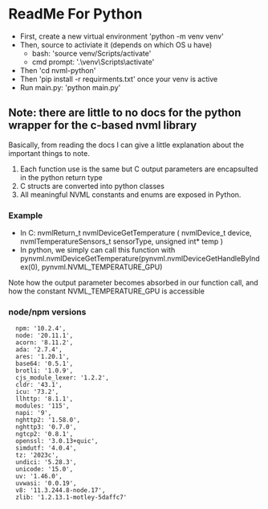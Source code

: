 # ReadMe For Python

- First, create a new virtual environment 'python -m venv venv' 
- Then, source to activiate it (depends on which OS u have)
    - bash: 'source venv/Scripts/activate'
    - cmd prompt: '.\venv\Scripts\activate'
- Then 'cd nvml-python'
- Then 'pip install -r requirments.txt' once your venv is active 
- Run main.py: 'python main.py'

## Note: there are little to no docs for the python wrapper for the c-based nvml library

Basically, from reading the docs I can give a little explanation about the important things to note.

1. Each function use is the same but C output parameters are encapsulted in the python return type
2. C structs are converted into python classes
3. All meaningful NVML constants and enums are exposed in Python.

### Example

- In C: nvmlReturn_t nvmlDeviceGetTemperature ( nvmlDevice_t device, nvmlTemperatureSensors_t sensorType, unsigned int* temp )
- In python, we simply can call this function with pynvml.nvmlDeviceGetTemperature(pynvml.nvmlDeviceGetHandleByIndex(0), pynvml.NVML_TEMPERATURE_GPU)

Note how the output parameter becomes absorbed in our function call, and how the constant NVML_TEMPERATURE_GPU is accessible




### node/npm versions
```
  npm: '10.2.4',
  node: '20.11.1',
  acorn: '8.11.2',
  ada: '2.7.4',
  ares: '1.20.1',
  base64: '0.5.1',
  brotli: '1.0.9',
  cjs_module_lexer: '1.2.2',
  cldr: '43.1',
  icu: '73.2',
  llhttp: '8.1.1',
  modules: '115',
  napi: '9',
  nghttp2: '1.58.0',
  nghttp3: '0.7.0',
  ngtcp2: '0.8.1',
  openssl: '3.0.13+quic',
  simdutf: '4.0.4',
  tz: '2023c',
  undici: '5.28.3',
  unicode: '15.0',
  uv: '1.46.0',
  uvwasi: '0.0.19',
  v8: '11.3.244.8-node.17',
  zlib: '1.2.13.1-motley-5daffc7'
```
